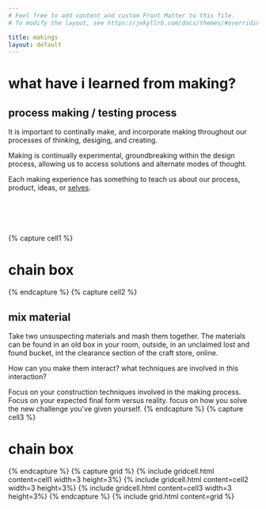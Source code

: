 ```yaml
---
# Feel free to add content and custom Front Matter to this file.
# To modify the layout, see https://jekyllrb.com/docs/themes/#overriding-theme-defaults

title: makings
layout: default
---
```

# what have i learned from making?

## process making / testing process
It is important to continally make, and incorporate making throughout our processes of thinking, desiging, and creating.

Making is continually experimental, groundbreaking within the design process, allowing us to access solutions and alternate modes of thought.

Each making experience has something to teach us about our process, product, ideas, or [selves](/).
<br>
<br>
<br>
<br>
<br>
<br>
{% capture cell1 %}
# chain box
{% endcapture %}
{% capture cell2 %}
## mix material

Take two unsuspecting materials and mash them together.
The materials can be found in an old box in your room, outside, in an unclaimed lost and found bucket,
int the clearance section of the craft store, online.

How can you make them interact? what techniques are involved in this interaction?

Focus on your construction techniques involved in the making process. Focus on your expected final form versus reality.
focus on how you solve the new challenge you've given yourself.
{% endcapture %}
{% capture cell3 %}
# chain box
{% endcapture %}
{% capture grid %}
    {% include gridcell.html content=cell1 width=3 height=3%}
    {% include gridcell.html content=cell2 width=3 height=3%}
    {% include gridcell.html content=cell3 width=3 height=3%}
{% endcapture %}
{% include grid.html content=grid %}